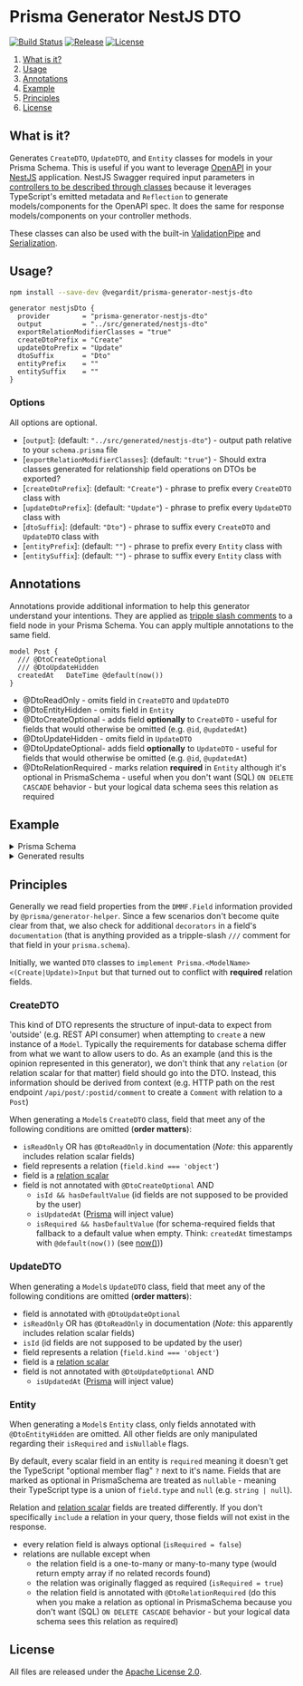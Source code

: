 # Prisma Generator NestJS DTO

[![Build Status](https://travis-ci.org/vegardit/prisma-generator-nestjs-dto.svg?branch=master)](https://travis-ci.org/vegardit/prisma-generator-nestjs-dto)
[![Release](https://badge.fury.io/js/%40vegardit%2Fprisma-generator-nestjs-dto.svg)](https://www.npmjs.com/package/@vegardit/prisma-generator-nestjs-dto)
[![License](https://img.shields.io/github/license/vegardit/prisma-generator-nestjs-dto.svg?label=license)](#license)

1. [What is it?](#what-is-it)
1. [Usage](#usage)
1. [Annotations](#annotations)
1. [Example](#example)
1. [Principles](#principles)
1. [License](#license)

## <a name="what-is-it"></a>What is it?

Generates `CreateDTO`, `UpdateDTO`, and `Entity` classes for models in your Prisma Schema. This is useful if you want to leverage [OpenAPI](https://docs.nestjs.com/openapi/introduction) in your [NestJS](https://nestjs.com/) application. NestJS Swagger required input parameters in [controllers to be described through classes](https://docs.nestjs.com/openapi/types-and-parameters) because it leverages TypeScript's emitted metadata and `Reflection` to generate models/components for the OpenAPI spec. It does the same for response models/components on your controller methods.

These classes can also be used with the built-in [ValidationPipe](https://docs.nestjs.com/techniques/validation#using-the-built-in-validationpipe) and [Serialization](https://docs.nestjs.com/techniques/serialization).

## <a name="usage"></a>Usage?

```sh
npm install --save-dev @vegardit/prisma-generator-nestjs-dto
```

```prisma
generator nestjsDto {
  provider        = "prisma-generator-nestjs-dto"
  output          = "../src/generated/nestjs-dto"
  exportRelationModifierClasses = "true"
  createDtoPrefix = "Create"
  updateDtoPrefix = "Update"
  dtoSuffix       = "Dto"
  entityPrefix    = ""
  entitySuffix    = ""
}
```

### Options

All options are optional.

- [`output`]: (default: `"../src/generated/nestjs-dto"`) - output path relative to your `schema.prisma` file
- [`exportRelationModifierClasses`]: (default: `"true"`) - Should extra classes generated for relationship field operations on DTOs be exported?
- [`createDtoPrefix`]: (default: `"Create"`) - phrase to prefix every `CreateDTO` class with
- [`updateDtoPrefix`]: (default: `"Update"`) - phrase to prefix every `UpdateDTO` class with
- [`dtoSuffix`]: (default: `"Dto"`) - phrase to suffix every `CreateDTO` and `UpdateDTO` class with
- [`entityPrefix`]: (default: `""`) - phrase to prefix every `Entity` class with
- [`entitySuffix`]: (default: `""`) - phrase to suffix every `Entity` class with

## <a name="annotations"></a>Annotations

Annotations provide additional information to help this generator understand your intentions. They are applied as [tripple slash comments](https://www.prisma.io/docs/concepts/components/prisma-schema#comments) to a field node in your Prisma Schema. You can apply multiple annotations to the same field.

```prisma
model Post {
  /// @DtoCreateOptional
  /// @DtoUpdateHidden
  createdAt   DateTime @default(now())
}
```

- @DtoReadOnly - omits field in `CreateDTO` and `UpdateDTO`
- @DtoEntityHidden - omits field in `Entity`
- @DtoCreateOptional - adds field **optionally** to `CreateDTO` - useful for fields that would otherwise be omitted (e.g. `@id`, `@updatedAt`)
- @DtoUpdateHidden - omits field in `UpdateDTO`
- @DtoUpdateOptional- adds field **optionally** to `UpdateDTO` - useful for fields that would otherwise be omitted (e.g. `@id`, `@updatedAt`)
- @DtoRelationRequired - marks relation **required** in `Entity` although it's optional in PrismaSchema - useful when you don't want (SQL) `ON DELETE CASCADE` behavior - but your logical data schema sees this relation as required

## <a name="example"></a>Example

<details>
  <summary>Prisma Schema</summary>
  
  ```prisma
  model Response {
    id          String   @id @default(dbgenerated("gen_random_uuid()")) @db.Uuid
    /// @DtoCreateOptional
    /// @DtoUpdateHidden
    createdAt   DateTime @default(now())
    /// @DtoRelationRequired
    createdBy   User?    @relation("CreatedResponses", fields: [createdById], references: [id])
    createdById String?
    /// @DtoUpdateOptional
    updatedAt   DateTime @updatedAt
    /// @DtoRelationRequired
    updatedBy   User?    @relation("UpdatedResponses", fields: [updatedById], references: [id])
    updatedById String?

    question   Question @relation(fields: [questionId], references: [id])
    questionId String

    parentResponseId String?    @db.Uuid
    parentResponse   Response?  @relation("NestedResponses", fields: [parentResponseId], references: [id])
    responses        Response[] @relation("NestedResponses")

    title   String
    content String @db.Text
  }
  ```

</details>

<details>
  <summary>Generated results</summary>

  ```ts
  // src/generated/nestjs-dto/create-response.dto.ts
  export class CreateResponseDto {
    createdAt?: Date;
    title: string;
    content: string;
  }
  ```

  ```ts
  // src/generated/nestjs-dto/update-response.dto.ts
  export class UpdateResponseDto {
    updatedAt?: Date;
    title?: string;
    content?: string;
  }
  ```

  ```ts
  // src/generated/nestjs-dto/response.entity.ts
  import { ApiExtraModels } from '@nestjs/swagger';

  import { User } from './user.entity';
  import { Question } from './question.entity';

  @ApiExtraModels(User, Question)
  export class Response {
    id: string;
    createdAt: Date;
    createdBy?: User;
    createdById: string;
    updatedAt: Date;
    updatedBy?: User;
    updatedById: string;
    question?: Question;
    questionId: string;
    parentResponseId: string | null;
    parentResponse?: Response | null;
    responses?: Response[];
    title: string;
    content: string;
  }
  ```

</details>

## <a name="principles"></a>Principles

Generally we read field properties from the `DMMF.Field` information provided by `@prisma/generator-helper`. Since a few scenarios don't become quite clear from that, we also check for additional `decorators` in a field's `documentation` (that is anything provided as a tripple-slash `///` comment for that field in your `prisma.schema`).

Initially, we wanted `DTO` classes to `implement Prisma.<ModelName><(Create|Update)>Input` but that turned out to conflict with **required** relation fields.

### CreateDTO

This kind of DTO represents the structure of input-data to expect from 'outside' (e.g. REST API consumer) when attempting to `create` a new instance of a `Model`.
Typically the requirements for database schema differ from what we want to allow users to do.
As an example (and this is the opinion represented in this generator), we don't think that any `relation` (or relation scalar for that matter) field should go into the DTO. Instead, this information should be derived from context (e.g. HTTP path on the rest endpoint `/api/post/:postid/comment` to create a `Comment` with relation to a `Post`)

When generating a `Model`s `CreateDTO` class, field that meet any of the following conditions are omitted (**order matters**):

- `isReadOnly` OR has `@DtoReadOnly` in documentation (*Note:* this apparently includes relation scalar fields)
- field represents a relation (`field.kind === 'object'`)
- field is a [relation scalar](https://www.prisma.io/docs/concepts/components/prisma-schema/relations/#annotated-relation-fields-and-relation-scalar-fields)
- field is not annotated with `@DtoCreateOptional` AND
  - `isId && hasDefaultValue` (id fields are not supposed to be provided by the user)
  - `isUpdatedAt` ([Prisma](https://www.prisma.io/docs/reference/api-reference/prisma-schema-reference#updatedat) will inject value)
  - `isRequired && hasDefaultValue` (for schema-required fields that fallback to a default value when empty. Think: `createdAt` timestamps with `@default(now())` (see [now()](https://www.prisma.io/docs/reference/api-reference/prisma-schema-reference#now)))

### UpdateDTO

When generating a `Model`s `UpdateDTO` class, field that meet any of the following conditions are omitted (**order matters**):

- field is annotated with `@DtoUpdateOptional`
- `isReadOnly` OR has `@DtoReadOnly` in documentation (*Note:* this apparently includes relation scalar fields)
- `isId` (id fields are not supposed to be updated by the user)
- field represents a relation (`field.kind === 'object'`)
- field is a [relation scalar](https://www.prisma.io/docs/concepts/components/prisma-schema/relations/#annotated-relation-fields-and-relation-scalar-fields)
- field is not annotated with `@DtoUpdateOptional` AND
  - `isUpdatedAt` ([Prisma](https://www.prisma.io/docs/reference/api-reference/prisma-schema-reference#updatedat) will inject value)

### Entity

When generating a `Model`s `Entity` class, only fields annotated with `@DtoEntityHidden` are omitted.
All other fields are only manipulated regarding their `isRequired` and `isNullable` flags.

By default, every scalar field in an entity is `required` meaning it doesn't get the TypeScript "optional member flag" `?` next to it's name. Fields that are marked as optional in PrismaSchema are treated as `nullable` - meaning their TypeScript type is a union of `field.type` and `null` (e.g. `string | null`).

Relation and [relation scalar](https://www.prisma.io/docs/concepts/components/prisma-schema/relations/#annotated-relation-fields-and-relation-scalar-fields) fields are treated differently. If you don't specifically `include` a relation in your query, those fields will not exist in the response.

- every relation field is always optional (`isRequired = false`)
- relations are nullable except when
  - the relation field is a one-to-many or many-to-many type (would return empty array if no related records found)
  - the relation was originally flagged as required (`isRequired = true`)
  - the relation field is annotated with `@DtoRelationRequired` (do this when you make a relation as optional in PrismaSchema because you don't want (SQL) `ON DELETE CASCADE` behavior - but your logical data schema sees this relation as required)

## <a name="license"></a>License

All files are released under the [Apache License 2.0](https://github.com/vegardit/prisma-generator-nestjs-dto/blob/master/LICENSE).
